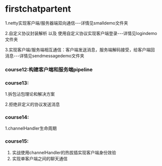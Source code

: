 # firstchatpartent

1.netty实现客户端/服务器端双向通信---详情见smalldemo文件夹

2.自定义协议封装解析 以及 使用自定义协议实现客户端登录---详情见logindemo文件夹

3.实现客户端/服务端相互通信：客户端发送消息，服务端解码接受，给客户端回消息---详情见sendmessagedemo文件夹

### course12:构建客户端和服务端pipeline

### course13:

1.拆包沾包理论和解决方案

2.拒绝非定义的协议发送消息

### course14:

1.channelHandler生命周期

### course15:

1. 实战使用channelHandler的热拔插实现客户端身份效验
2. 实现单客户端之间的聊天通信